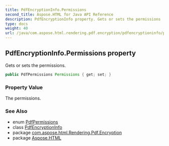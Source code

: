 ```yaml
---
title: PdfEncryptionInfo.Permissions
second_title: Aspose.HTML for Java API Reference
description: PdfEncryptionInfo property. Gets or sets the permissions
type: docs
weight: 40
url: /java/com.aspose.html.rendering.pdf.encryption/pdfencryptioninfo/permissions/
---
```

## PdfEncryptionInfo.Permissions property

Gets or sets the permissions.

```java
public PdfPermissions Permissions { get; set; }
```

### Property Value

The permissions.

### See Also

* enum [PdfPermissions](../../pdfpermissions/)
* class [PdfEncryptionInfo](../)
* package [com.aspose.html.Rendering.Pdf.Encryption](../../pdfencryptioninfo/)
* package [Aspose.HTML](../../../)
